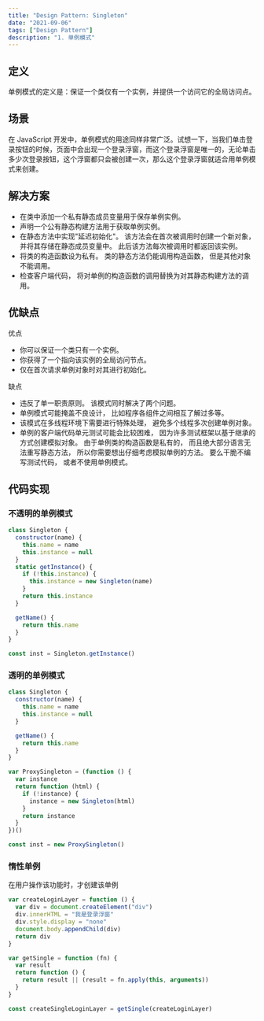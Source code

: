 ```yaml
---
title: "Design Pattern: Singleton"
date: "2021-09-06"
tags: ["Design Pattern"]
description: "1. 单例模式"
---
```


## 定义

单例模式的定义是：保证一个类仅有一个实例，并提供一个访问它的全局访问点。

## 场景

在 JavaScript 开发中，单例模式的用途同样非常广泛。试想一下，当我们单击登录按钮的时候，页面中会出现一个登录浮窗，而这个登录浮窗是唯一的，无论单击多少次登录按钮，这个浮窗都只会被创建一次，那么这个登录浮窗就适合用单例模式来创建。

## 解决方案

- 在类中添加一个私有静态成员变量用于保存单例实例。
- 声明一个公有静态构建方法用于获取单例实例。
- 在静态方法中实现"延迟初始化"。 该方法会在首次被调用时创建一个新对象， 并将其存储在静态成员变量中。 此后该方法每次被调用时都返回该实例。
- 将类的构造函数设为私有。 类的静态方法仍能调用构造函数， 但是其他对象不能调用。
- 检查客户端代码， 将对单例的构造函数的调用替换为对其静态构建方法的调用。

## 优缺点

优点

- 你可以保证一个类只有一个实例。
- 你获得了一个指向该实例的全局访问节点。
- 仅在首次请求单例对象时对其进行初始化。

缺点

- 违反了单一职责原则。 该模式同时解决了两个问题。
- 单例模式可能掩盖不良设计， 比如程序各组件之间相互了解过多等。
- 该模式在多线程环境下需要进行特殊处理， 避免多个线程多次创建单例对象。
- 单例的客户端代码单元测试可能会比较困难， 因为许多测试框架以基于继承的方式创建模拟对象。 由于单例类的构造函数是私有的， 而且绝大部分语言无法重写静态方法， 所以你需要想出仔细考虑模拟单例的方法。 要么干脆不编写测试代码， 或者不使用单例模式。

## 代码实现

### 不透明的单例模式

```js
class Singleton {
  constructor(name) {
    this.name = name
    this.instance = null
  }
  static getInstance() {
    if (!this.instance) {
      this.instance = new Singleton(name)
    }
    return this.instance
  }

  getName() {
    return this.name
  }
}

const inst = Singleton.getInstance()
```

### 透明的单例模式

```js
class Singleton {
  constructor(name) {
    this.name = name
    this.instance = null
  }

  getName() {
    return this.name
  }
}

var ProxySingleton = (function () {
  var instance
  return function (html) {
    if (!instance) {
      instance = new Singleton(html)
    }
    return instance
  }
})()

const inst = new ProxySingleton()
```

### 惰性单例

在用户操作该功能时，才创建该单例

```js
var createLoginLayer = function () {
  var div = document.createElement("div")
  div.innerHTML = "我是登录浮窗"
  div.style.display = "none"
  document.body.appendChild(div)
  return div
}

var getSingle = function (fn) {
  var result
  return function () {
    return result || (result = fn.apply(this, arguments))
  }
}

const createSingleLoginLayer = getSingle(createLoginLayer)
```

